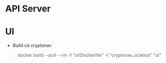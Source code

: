 # API Server

# UI

- Build
  cd cryptonav

> docker build --pull --rm -f "ui\Dockerfile" -t "cryptonav_ui:latest" "ui"

